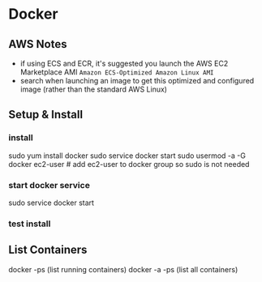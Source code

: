 Docker
======

AWS Notes
---------
- if using ECS and ECR, it's suggested you launch the AWS EC2 Marketplace AMI `Amazon ECS-Optimized Amazon Linux AMI`
- search when launching an image to get this optimized and configured image (rather than the standard AWS Linux)

Setup & Install
---------------

### install
sudo yum install docker
sudo service docker start
sudo usermod -a -G docker ec2-user # add ec2-user to docker group so sudo is not needed

### start docker service
sudo service docker start


### test install



List Containers
---------------
docker -ps (list running containers)
docker -a -ps (list all containers)
